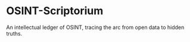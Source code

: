 # OSINT-Scriptorium
An intellectual ledger of OSINT, tracing the arc from open data to hidden truths.
